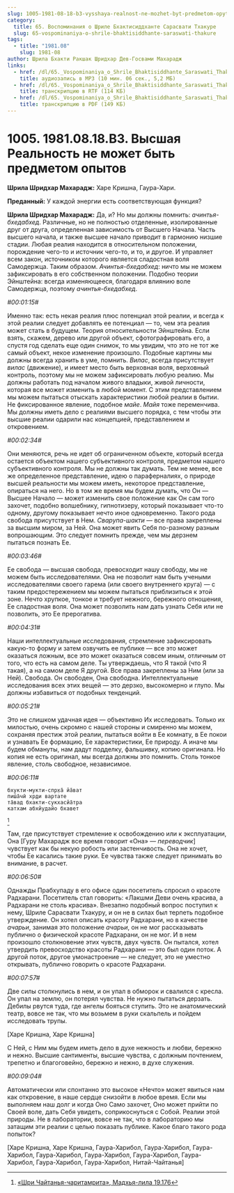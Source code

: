 ```yaml
---
slug: 1005-1981-08-18-b3-vysshaya-realnost-ne-mozhet-byt-predmetom-opytov
category:
  title: 65. Воспоминания о Шриле Бхактисиддханте Сарасвати Тхакуре
  slug: 65-vospominaniya-o-shrile-bhaktisiddhante-saraswati-thakure
tags:
  - title: "1981.08"
    slug: 1981-08
author: Шрила Бхакти Ракшак Шридхар Дев-Госвами Махарадж
links:
  - href: /dl/65._Vospominaniya_o_Shrile_Bhaktisiddhante_Saraswati_Thakure/1005_1981.08.18.B3_SridharMj_Vysshaya_Realnost_ne_mojet_byt_predmetom_opytov.mp3
    title: аудиозапись в MP3 (10 мин. 06 сек., 5,2 МБ)
  - href: /dl/65._Vospominaniya_o_Shrile_Bhaktisiddhante_Saraswati_Thakure/1005_1981.08.18.B3_SridharMj_Vysshaya_Realnost_ne_mojet_byt_predmetom_opytov.rtf
    title: транскрипцию в RTF (114 КБ)
  - href: /dl/65._Vospominaniya_o_Shrile_Bhaktisiddhante_Saraswati_Thakure/1005_1981.08.18.B3_SridharMj_Vysshaya_Realnost_ne_mojet_byt_predmetom_opytov.pdf
    title: транскрипцию в PDF (149 КБ)
---
```


# 1005. 1981.08.18.B3. Высшая Реальность не может быть предметом опытов

**Шрила Шридхар Махарадж:** Харе Кришна, Гаура-Хари.

**Преданный:** У каждой энергии есть соответствующая функция?

**Шрила Шридхар Махарадж:** Да, и? Но мы должны помнить: *ачинтья-бхедабхед*. Различные, но не полностью отделенные, изолированные друг от друга, определенная зависимость от Высшего Начала. Часть высшего начала, и также высшее начало приводит в гармонию низшие стадии. Любая реалия находится в относительном положении, порождение чего-то и источник чего-то, и то, и другое. И управляет всем закон, источником которого является сладостная воля Самодержца. Таким образом. *Ачинтья-бхедабхед*: ничто мы не можем зафиксировать в его собственном положении. Подобно теории Эйнштейна: всегда изменяющееся, благодаря влиянию воле Самодержца, поэтому *ачинтья-бхедабхед*.

*#00:01:15#*

Именно так: есть некая реалия плюс потенциал этой реалии, и всегда к этой реалии следует добавлять ее потенциал — то, чем эта реалия может стать в будущем. Теория относительности Эйнштейна. Если взять, скажем, дерево или другой объект, сфотографировать его, а спустя год сделать еще один снимок, то мы увидим, что это не тот же самый объект, некое изменение произошло. Подобные картины мы должны всегда хранить в уме, помнить. *Вилас*, всегда присутствует *вилас* (движение), и имеет место быть верховная воля, верховный контроль, поэтому мы не можем зафиксировать любую реалию. Мы должны работать под началом живого владыки, живой личности, которая все может изменить в любой момент. С этим представлением мы можем пытаться отыскать характеристики любой реалии в бытии. Не фиксированное явление, подобное *майе*. *Майя* тоже переменчива. Мы должны иметь дело с реалиями высшего порядка, с тем чтобы эти высшие реалии одарили нас концепцией, представлением и откровением.

*#00:02:34#*

Они меняются, речь не идет об ограниченном объекте, который всегда остается объектом нашего субъективного контроля, предметом нашего субъективного контроля. Мы не должны так думать. Тем не менее, все же определенное представление, идею о параферналиях, о природе высшей реальности мы можем иметь, некоторое представление, опираться на него. Но в том же время мы будем думать, что Он — Высшее Начало — может изменить свое положение как Он сам того захочет, подобно волшебнику, гипнотизеру, который показывает что-то одному, другому показывает нечто иное одновременно. Такого рода свобода присутствует в Нем. *Сварупа-шакти* — все права закреплены за высшим миром, за Ней. Она может явить Себя по-разному разным вопрошающим. Это следует помнить прежде, чем мы дерзнем пытаться познать Ее.

*#00:03:46#*

Ее свобода — высшая свобода, превосходит нашу свободу, мы не можем быть исследователями. Она не позволит нам быть учеными исследователями своего гарема (или своего внутреннего круга) — с таким предостережением мы можем пытаться приблизиться к этой зоне. Нечто хрупкое, тонкое и требует нежного, бережного отношения, Ее сладостная воля. Она может позволить нам дать узнать Себя или не позволить, это Ее прерогатива.

*#00:04:31#*

Наши интеллектуальные исследования, стремление зафиксировать какую-то форму и затем озвучить ее публике — все это может оказаться ложным, все это может оказаться совсем иным, отличным от того, что есть на самом деле. Ты утверждаешь, что Я такой (что Я такая), а на самом деле Я другой. Все права закреплены за Ним (или за Ней). Свобода. Он свободен, Она свободна. Интеллектуальные исследования всех этих вещей — это дерзко, высокомерно и глупо. Мы должны избавиться от подобных тенденций.

*#00:05:21#*

Это не слишком удачная идея — объективно Их исследовать. Только их милостью, очень скромно с нашей стороны и смиренно мы можем, сохраняя престиж этой реалии, пытаться войти в Ее комнату, в Ее покои и узнавать Ее формацию, Ее характеристики, Ее природу. А иначе мы будем обмануты, нам дадут подделку, фальшивку, копию оригинала. Но копия не есть оригинал, мы всегда должны это помнить. Столь тонкое явление, столь свободное, независимое.

*#00:06:11#*

    бхукти-мукти-спр̣ха̄ йа̄ват
    пиш́а̄чӣ хр̣ди вартате
    та̄вад бхакти-сукхасйа̄тра
    катхам абхйудайо бхавет
[^_ftn1]

Там, где присутствует стремление к освобождению или к эксплуатации, Она [Гуру Махарадж все время говорит «Она» — *переводчик*] чувствует как бы некую робость или застенчивость. Она не хочет, чтобы Ее касались такие руки. Ее чувства также следует принимать во внимание, в расчет.

*#00:06:50#*

Однажды Прабхупаду в его офисе один посетитель спросил о красоте Радхарани. Посетитель стал говорить: «Лакшми Деви очень красива, а Радхарани не столь красива». Внезапно подобный вопрос поступил к нему, Шриле Сарасвати Тхакуру, и он не в силах был терпеть подобное утверждение. Он хотел описать красоту Радхарани, но в качестве *ачарьи*, занимая это положение *ачарьи*, он не мог рассказывать публично о физической красоте Радхарани, он не мог. И в нем произошло столкновение этих чувств, двух чувств. Он пытался, хотел утвердить превосходство красоты Радхарани — это был один поток. А другой поток, другое умонастроение — не следует, это не уместно открывать, публично говорить о красоте Радхарани.

*#00:07:57#*

Две силы столкнулись в нем, и он упал в обморок и свалился с кресла. Он упал на землю, он потерял чувства. Не нужно пытаться дерзать. Дебилы рвутся туда, где ангелы бояться ступить. Это не анатомический театр, вовсе не так, что мы возьмем в руки скальпель и пойдем исследовать трупы.

[Харе Кришна, Харе Кришна]

С Ней, с Ним мы будем иметь дело в духе нежность и любви, бережно и нежно. Высшие сантименты, высшие чувства, с должным почтением, трепетно и благоговейно, бережно и нежно, в духе служения.

*#00:09:04#*

Автоматически или спонтанно это высокое «Нечто» может явиться нам как откровение, в наше сердце снизойти в любое время. Если мы выполняем наш долг и когда Оно Само захочет, Оно может прийти по Своей воле, дать Себя увидеть, соприкоснуться с Собой. Реалии этой природы. Не в лаборатории, вовсе не так, что в лабораторию мы затащим эти реалии с целью показать публике. Какое благо такого рода попыток?

[Харе Кришна, Харе Кришна, Гаура-Харибол, Гаура-Харибол, Гаура-Харибол, Гаура-Харибол, Гаура-Харибол, Гаура-Харибол, Гаура-Харибол, Гаура-Харибол, Гаура-Харибол, Нитай-Чайтанья]



[^_ftn1]: [«Шри Чайтанья-чаритамрита», Мадхья-лила 19.176](../notes/shri-chajtanya-charitamrita-madhya-lila/shri-chajtanya-charitamrita-madhya-lila-19-176.md)
